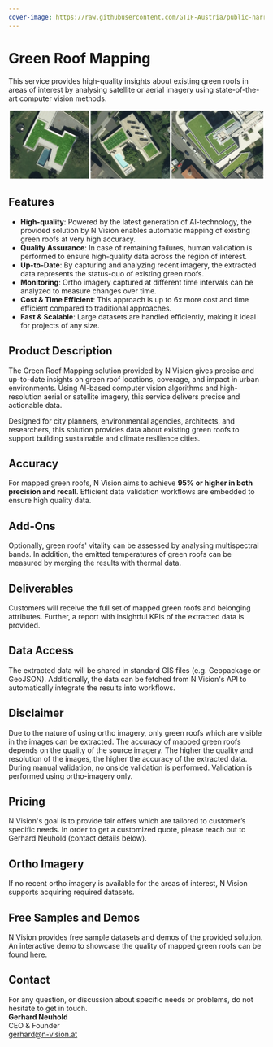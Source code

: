 ```yaml
---
cover-image: https://raw.githubusercontent.com/GTIF-Austria/public-narratives/refs/heads/main/assets/nvisionpublic/nvision-green-roofs-cover.webp
---
```


# Green Roof Mapping
This service provides high-quality insights about existing green roofs in areas of interest by analysing satellite or aerial imagery using state-of-the-art computer vision methods.

<img src="https://raw.githubusercontent.com/GTIF-Austria/public-narratives/refs/heads/main/assets/nvisionpublic/nvision-green-roofs-3x.webp" />

## Features
* **High-quality**: Powered by the latest generation of AI-technology, the provided solution by N Vision enables automatic mapping of existing green roofs at very high accuracy.
* **Quality Assurance**: In case of remaining failures, human validation is performed to ensure high-quality data across the region of interest.
* **Up-to-Date**: By capturing and analyzing recent imagery, the extracted data represents the status-quo of existing green roofs.
* **Monitoring**: Ortho imagery captured at different time intervals can be analyzed to measure changes over time. 
* **Cost & Time Efficient**: This approach is up to 6x more cost and time efficient compared to traditional approaches.
* **Fast & Scalable**: Large datasets are handled efficiently, making it ideal for projects of any size.

## Product Description
The Green Roof Mapping solution provided by N Vision gives precise and up-to-date insights on green roof locations, coverage, and impact in urban environments. 
Using AI-based computer vision algorithms and high-resolution aerial or satellite imagery, this service delivers precise and actionable data.

Designed for city planners, environmental agencies, architects, and researchers, this solution provides data about existing green roofs to support building sustainable and climate resilience cities.

## Accuracy
For mapped green roofs, N Vision aims to achieve **95% or higher in both precision and recall**. Efficient data validation workflows are embedded to ensure high quality data.

## Add-Ons
Optionally, green roofs' vitality can be assessed by analysing multispectral bands. In addition, the emitted temperatures of green roofs can be measured by merging the results with thermal data.

## Deliverables
Customers will receive the full set of mapped green roofs and belonging attributes. Further, a report with insightful KPIs of the extracted data is provided.

## Data Access
The extracted data will be shared in standard GIS files (e.g. Geopackage or GeoJSON). Additionally, the data can be fetched from N Vision's API to automatically integrate the results into workflows.

## Disclaimer
Due to the nature of using ortho imagery, only green roofs which are visible in the images can be extracted. The accuracy of mapped green roofs depends on the quality of the source imagery. The higher the quality and resolution of the images, the higher the accuracy of the extracted data. During manual validation, no onside validation is performed. Validation is performed using ortho-imagery only.

## Pricing
N Vision's goal is to provide fair offers which are tailored to customer’s specific needs. In order to get a customized quote, please reach out to Gerhard Neuhold (contact details below).

## Ortho Imagery
If no recent ortho imagery is available for the areas of interest, N Vision supports acquiring required datasets.

## Free Samples and Demos
N Vision provides free sample datasets and demos of the provided solution. An interactive demo to showcase the quality of mapped green roofs can be found <a href="https://www.n-vision.ai/map/?project=gleisdorf_uce_20230814_green_roofs&viewer&lon=15.697625007474276&lat=47.10613448848409&zoom=19.503017808621873" target="_blank">here</a>.

## Contact
For any question, or discussion about specific needs or problems, do not hesitate to get in touch.\
**Gerhard Neuhold**\
CEO & Founder\
[gerhard@n-vision.at](mailto:gerhard@n-vision.at)

